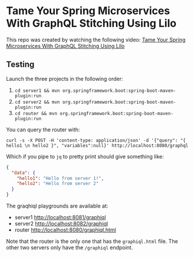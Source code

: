 
# Tame Your Spring Microservices With GraphQL Stitching Using Lilo

This repo was created by watching the following video: [Tame Your Spring Microservices With GraphQL Stitching Using Lilo](https://www.youtube.com/watch?v=5GQpxqORlr0)

## Testing

Launch the three projects in the following order:

1. `cd server1 && mvn org.springframework.boot:spring-boot-maven-plugin:run`
1. `cd server2 && mvn org.springframework.boot:spring-boot-maven-plugin:run`
1. `cd router && mvn org.springframework.boot:spring-boot-maven-plugin:run`

You can query the router with: 

```shell
curl -s -X POST -H 'content-type: application/json' -d '{"query": "{ hello1 \n hello2 }", "variables":null}' http://localhost:8080/graphql 
```

Which if you pipe to `jq` to pretty print should give something like: 

```json
{
  "data": {
    "hello1": "Hello from server 1!",
    "hello2": "Hello from server 2"
  }
}
```

The graqhiql playgrounds are available at:

 * server1 [http://localhost:8081/graphiql](http://localhost:8081/graphiql)
 * server2 [http://localhost:8082/graphiql](http://localhost:8082/graphiql)
 * router [http://localhost:8080/graphiql.html](http://localhost:8080/graphiql.html)

Note that the router is the only one that has the `graphiql.html` file. The other two servers only have the `/graphiql` endpoint.
